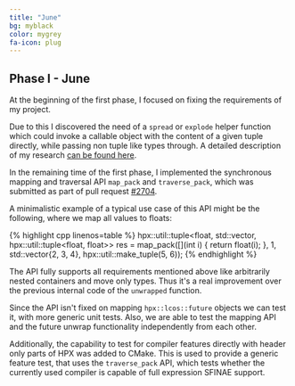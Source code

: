 ```yaml
---
title: "June"
bg: myblack
color: mygrey
fa-icon: plug
---
```


## Phase I - June

At the beginning of the first phase, I focused on fixing the requirements of my project.

Due to this I discovered the need of a `spread` or `explode` helper function which could invoke a callable object with the content of a given tuple directly, while passing non tuple like types through. A detailed description of my research [can be found here](https://cdn.rawgit.com/Naios/hpx/proposal/research.pdf).

In the remaining time of the first phase, I implemented the synchronous mapping and traversal API `map_pack` and `traverse_pack`, which was submitted as part of pull request [#2704](https://github.com/STEllAR-GROUP/hpx/issues/2704).

A minimalistic example of a typical use case of this API might be the following, where we map all values to floats:

{% highlight cpp linenos=table %}
hpx::util::tuple<float, std::vector<float>,
                 hpx::util::tuple<float, float>> res =
map_pack([](int i) {
    return float(i);
}, 1, std::vector<int>{2, 3, 4}, hpx::util::make_tuple(5, 6));
{% endhighlight %}

The API fully supports all requirements mentioned above like arbitrarily nested containers
and move only types. Thus it's a real improvement over the previous internal code
of the `unwrapped` function.

Since the API isn't fixed on mapping `hpx::lcos::future` objects we can test it, with more generic unit tests. Also, we are able to test the mapping API and the future unwrap functionality independently from each other.

Additionally, the capability to test for compiler features directly with header only parts of HPX was added to CMake.
This is used to provide a generic feature test, that uses the `traverse_pack` API, which tests whether the currently used compiler is capable of full expression SFINAE support.
